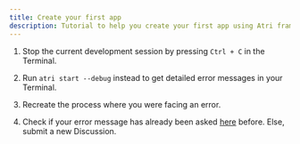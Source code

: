 ```yaml
---
title: Create your first app
description: Tutorial to help you create your first app using Atri framework
---
```


1. Stop the current development session by pressing `Ctrl + C` in the Terminal.

2. Run `atri start --debug` instead to get detailed error messages in your Terminal. 

3. Recreate the process where you were facing an error. 

4. Check if your error message has already been asked [here](https://github.com/Atri-Labs/atrilabs-engine/discussions/categories/help-installation-start) before. Else, submit a new Discussion.